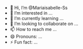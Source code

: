 - 👋 Hi, I’m @Mariaisabelle-Ss
- 👀 I’m interested in ...
- 🌱 I’m currently learning ...
- 💞️ I’m looking to collaborate on ...
- 📫 How to reach me ...
- 😄 Pronouns: ...
- ⚡ Fun fact: ...

<!---
Mariaisabelle-Ss/Mariaisabelle-Ss is a ✨ special ✨ repository because its `README.md` (this file) appears on your GitHub profile.
You can click the Preview link to take a look at your changes.
--->

